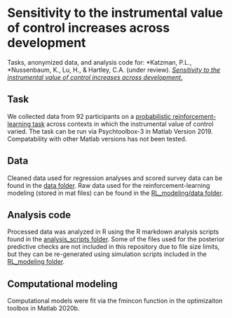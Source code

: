 # Sensitivity to the instrumental value of control increases across development
Tasks, anonymized data, and analysis code for: *Katzman, P.L., *Nussenbaum, K., Lu, H., & Hartley, C.A. (under review). [*Sensitivity to the instrumental value of control increases across development.*](https://psyarxiv.com/exps6)

## Task
We collected data from 92 participants on a [probabilistic reinforcement-learning task](https://github.com/katenuss/value_of_control/tree/main/task) across contexts in which the instrumental value of control varied. The task can be run via Psychtoolbox-3 in Matlab Version 2019. Compatability with other Matlab versions has not been tested.

## Data
Cleaned data used for regression analyses and scored survey data can be found in the [data folder](https://github.com/katenuss/value_of_control/tree/main/data).
Raw data used for the reinforcement-learning modeling (stored in mat files) can be found in the [RL_modeling/data folder](https://github.com/katenuss/value_of_control/tree/main/RL_modeling/data). 

## Analysis code
Processed data was analyzed in R using the R markdown analysis scripts found in the [analysis_scripts folder](https://github.com/katenuss/value_of_control/tree/main/analysis_scripts). 
Some of the files used for the posterior predictive checks are not included in this repository due to file size limits, but they can be re-generated using simulation scripts included in the [RL_modeling folder](https://github.com/katenuss/value_of_control/tree/main/RL_modeling/). 

## Computational modeling
Computational models were fit via the fmincon function in the optimizaiton toolbox in Matlab 2020b. 
